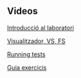 ## Videos

[Introducció al laboratori](https://sites.google.com/upc.edu/grafics-fib/laboratori?authuser=1#h.q2wrcbokevkl)

[Visualitzador, VS, FS](https://sites.google.com/upc.edu/grafics-fib/laboratori?authuser=1#h.xm48vhsixq86)

[Running tests](https://sites.google.com/upc.edu/grafics-fib/laboratori?authuser=1#h.1x923davavww)

[Guia exercicis](https://sites.google.com/upc.edu/grafics-fib/laboratori?authuser=1#h.u5gshmh6xq2z)
